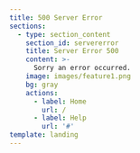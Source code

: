 ```yaml
---
title: 500 Server Error
sections:
  - type: section_content
    section_id: servererror
    title: Server Error 500
    content: >-
      Sorry an error occurred.
    image: images/feature1.png
    bg: gray
    actions:
      - label: Home
        url: /
      - label: Help
        url: '#'
template: landing
---
```

